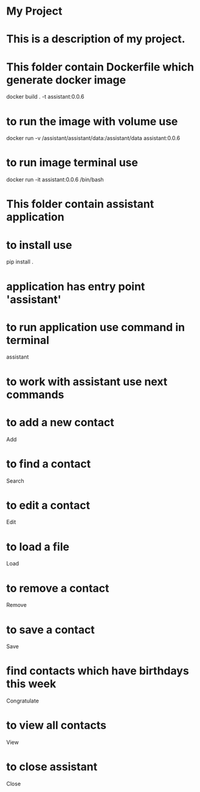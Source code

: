 # My Project

# This is a description of my project.

# This folder contain Dockerfile which generate docker image

docker build . -t assistant:0.0.6  

# to run the image with volume use 

docker run -v /assistant/assistant/data:/assistant/data assistant:0.0.6

# to run image terminal use 

docker run -it assistant:0.0.6 /bin/bash


# This folder contain assistant application

# to install use 

pip install .

# application has entry point 'assistant'
#  to run application use command in terminal

assistant

# to work with assistant use next commands

# to add a new contact
Add
# to find a contact
Search
# to edit a contact
Edit
# to load a file
Load
# to remove a contact
Remove
# to save a contact
Save
# find contacts which have birthdays this week
Congratulate 
# to view all contacts
View
# to close assistant
Close

